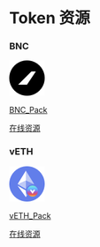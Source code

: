 # Token 资源

### BNC

![](../../.gitbook/assets/image%20%283%29.png)

[BNC\_Pack](https://raw.githubusercontent.com/bifrost-finance/design-assets/master/token_logo/bnc/BNC_Pack.zip) 

[在线资源](https://github.com/bifrost-finance/design-assets/tree/master/token_logo/bnc)

### vETH

![](../../.gitbook/assets/image%20%281%29.png)

[vETH\_Pack](https://raw.githubusercontent.com/bifrost-finance/design-assets/master/token_logo/veth/vETH_Pack.zip) 

[在线资源](https://github.com/bifrost-finance/design-assets/tree/master/token_logo/veth)


